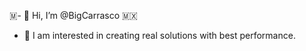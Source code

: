🇲- 👋 Hi, I’m @BigCarrasco 🇲🇽
- 👀 I am interested in creating real solutions with best performance.
 

<!---
BigCarrasco/BigCarrasco is a ✨ special ✨ repository because its `README.md` (this file) appears on your GitHub profile.
You can click the Preview link to take a look at your changes.
--->
